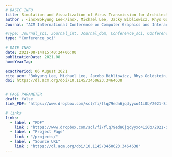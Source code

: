 ```yaml
---
# BASIC INFO
title: Simulation and Visualization of Virus Transmission for Architectural Design Analysis
author : <ins>Bokyung Lee</ins>, Michael Lee, Jacky Bibliowicz, Rhys Goldstein, Jeremy Mogk, Alexander Tessier.
Journal: "ACM International Conference on Computer Graphics and Interactive Techniques (**SIGGRAPH 2021**)"

#Type: Journal_sci, Journal_int, Journal_dom, Conference_sci, Conference_int, conference_dom
type: "Conference_sci"

# DATE INFO
date: 2021-08-14T15:40:24+06:00
publicationDate: 2021.08
homeYearTag: 

exactPeriod: 06 August 2021
cite_acm: "Bokyung Lee, Michael Lee, Jacobo Bibliowicz, Rhys Goldstein, Jeremy Mogk, and Alexander Tessier. 2021. Simulation and Visualization of Virus Transmission for Architectural Design Analysis. In ACM SIGGRAPH 2021 Talks (SIGGRAPH '21). Association for Computing Machinery, New York, NY, USA, Article 18, 1–2. https://doi.org/10.1145/3450623.3464638"
doi: https://dl.acm.org/doi/10.1145/3450623.3464638


# PAGE PARAMETER
draft: false
link_PDF: "https://www.dropbox.com/scl/fi/flq79edn6jqdyyxo41i0b/2021-Siggraph.pdf?rlkey=gnqsxo2qnqqozfndwn367z97u&dl=0"

# links
links:
  - label : "PDF"
    link : "https://www.dropbox.com/scl/fi/flq79edn6jqdyyxo41i0b/2021-Siggraph.pdf?rlkey=gnqsxo2qnqqozfndwn367z97u&dl=0"
  - label : "Project Page"
    link : "/projects/"
  - label : "Source URL"
    link : "https://dl.acm.org/doi/10.1145/3450623.3464638"
---
```

